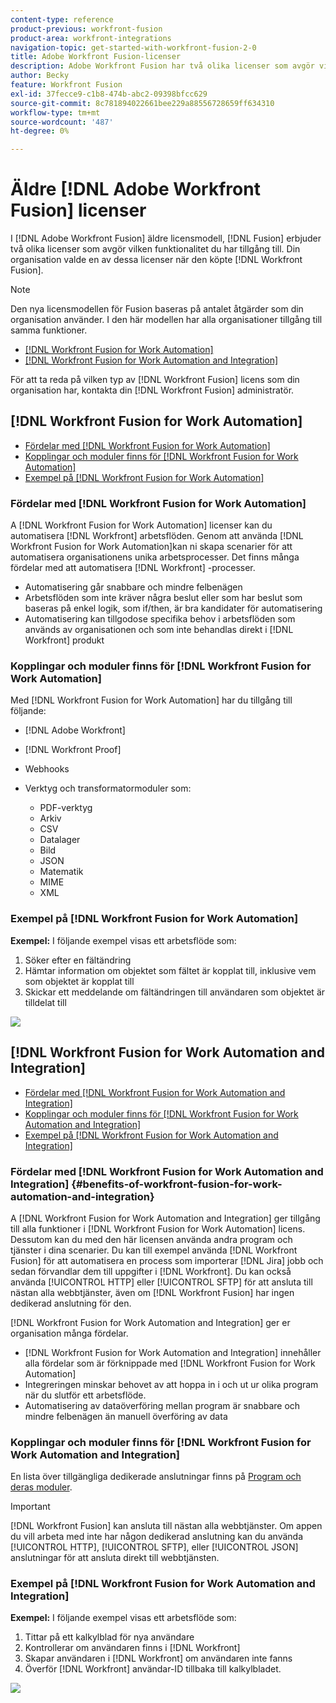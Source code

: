 ```yaml
---
content-type: reference
product-previous: workfront-fusion
product-area: workfront-integrations
navigation-topic: get-started-with-workfront-fusion-2-0
title: Adobe Workfront Fusion-licenser
description: Adobe Workfront Fusion har två olika licenser som avgör vilken funktionalitet du har tillgång till. Din organisation valde en av dessa licenser när den köpte Workfront Fusion.
author: Becky
feature: Workfront Fusion
exl-id: 37fecce9-c1b8-474b-abc2-09398bfcc629
source-git-commit: 8c781894022661bee229a88556728659ff634310
workflow-type: tm+mt
source-wordcount: '487'
ht-degree: 0%

---
```


# Äldre [!DNL Adobe Workfront Fusion] licenser

I [!DNL Adobe Workfront Fusion] äldre licensmodell, [!DNL Fusion] erbjuder två olika licenser som avgör vilken funktionalitet du har tillgång till. Din organisation valde en av dessa licenser när den köpte [!DNL Workfront Fusion].

>[!NOTE]
>
>Den nya licensmodellen för Fusion baseras på antalet åtgärder som din organisation använder. I den här modellen har alla organisationer tillgång till samma funktioner.

* [[!DNL Workfront Fusion for Work Automation]](#workfront-fusion-for-work-automation)
* [[!DNL Workfront Fusion for Work Automation and Integration]](#workfront-fusion-for-work-automation-and-integration)

För att ta reda på vilken typ av [!DNL Workfront Fusion] licens som din organisation har, kontakta din [!DNL Workfront Fusion] administratör.

## [!DNL Workfront Fusion for Work Automation]

* [Fördelar med [!DNL Workfront Fusion for Work Automation]](#benefits-of-workfront-fusion-for-work-automation)
* [Kopplingar och moduler finns för [!DNL Workfront Fusion for Work Automation]](#connectors-and-modules-available-for-workfront-fusion-for-work-automation)
* [Exempel på [!DNL Workfront Fusion for Work Automation]](#example-of-workfront-fusion-for-work-automation)

### Fördelar med [!DNL Workfront Fusion for Work Automation]

A [!DNL Workfront Fusion for Work Automation] licenser kan du automatisera [!DNL Workfront] arbetsflöden. Genom att använda [!DNL Workfront Fusion for Work Automation]kan ni skapa scenarier för att automatisera organisationens unika arbetsprocesser. Det finns många fördelar med att automatisera [!DNL Workfront] -processer.

* Automatisering går snabbare och mindre felbenägen
* Arbetsflöden som inte kräver några beslut eller som har beslut som baseras på enkel logik, som if/then, är bra kandidater för automatisering
* Automatisering kan tillgodose specifika behov i arbetsflöden som används av organisationen och som inte behandlas direkt i [!DNL Workfront] produkt

### Kopplingar och moduler finns för [!DNL Workfront Fusion for Work Automation]

Med [!DNL Workfront Fusion for Work Automation] har du tillgång till följande:

* [!DNL Adobe Workfront]
* [!DNL Workfront Proof]
* Webhooks
* Verktyg och transformatormoduler som:

   * PDF-verktyg
   * Arkiv
   * CSV
   * Datalager
   * Bild
   * JSON
   * Matematik
   * MIME
   * XML

### Exempel på [!DNL Workfront Fusion for Work Automation]

**Exempel:** I följande exempel visas ett arbetsflöde som:

1. Söker efter en fältändring
1. Hämtar information om objektet som fältet är kopplat till, inklusive vem som objektet är kopplat till
1. Skickar ett meddelande om fältändringen till användaren som objektet är tilldelat till

![](assets/fusion-template-example-350x102.png)

## [!DNL Workfront Fusion for Work Automation and Integration]

* [Fördelar med [!DNL Workfront Fusion for Work Automation and Integration]](#benefits-of-workfront-fusion-for-work-automation-and-integration)
* [Kopplingar och moduler finns för [!DNL Workfront Fusion for Work Automation and Integration]](#connectors-and-modules-available-for-workfront-fusion-for-work-automation-and-integration)
* [Exempel på [!DNL Workfront Fusion for Work Automation and Integration]](#example-of-workfront-fusion-for-work-automation-and-integration)

### Fördelar med [!DNL Workfront Fusion for Work Automation and Integration] {#benefits-of-workfront-fusion-for-work-automation-and-integration}

A [!DNL Workfront Fusion for Work Automation and Integration] ger tillgång till alla funktioner i [!DNL Workfront Fusion for Work Automation] licens. Dessutom kan du med den här licensen använda andra program och tjänster i dina scenarier. Du kan till exempel använda [!DNL Workfront Fusion] för att automatisera en process som importerar [!DNL Jira] jobb och sedan förvandlar dem till uppgifter i [!DNL Workfront]. Du kan också använda [!UICONTROL HTTP] eller [!UICONTROL SFTP] för att ansluta till nästan alla webbtjänster, även om [!DNL Workfront Fusion] har ingen dedikerad anslutning för den.

[!DNL Workfront Fusion for Work Automation and Integration] ger er organisation många fördelar.

* [!DNL Workfront Fusion for Work Automation and Integration] innehåller alla fördelar som är förknippade med [!DNL Workfront Fusion for Work Automation]
* Integreringen minskar behovet av att hoppa in i och ut ur olika program när du slutför ett arbetsflöde.
* Automatisering av dataöverföring mellan program är snabbare och mindre felbenägen än manuell överföring av data

### Kopplingar och moduler finns för [!DNL Workfront Fusion for Work Automation and Integration]

En lista över tillgängliga dedikerade anslutningar finns på [Program och deras moduler](../../workfront-fusion/apps-and-their-modules/apps-and-their-modules.md).

>[!IMPORTANT]
>
>[!DNL Workfront Fusion] kan ansluta till nästan alla webbtjänster. Om appen du vill arbeta med inte har någon dedikerad anslutning kan du använda [!UICONTROL HTTP], [!UICONTROL SFTP], eller [!UICONTROL JSON] anslutningar för att ansluta direkt till webbtjänsten.

### Exempel på [!DNL Workfront Fusion for Work Automation and Integration]

**Exempel:** I följande exempel visas ett arbetsflöde som:

1. Tittar på ett kalkylblad för nya användare
1. Kontrollerar om användaren finns i [!DNL Workfront]
1. Skapar användaren i [!DNL Workfront] om användaren inte fanns
1. Överför [!DNL Workfront] användar-ID tillbaka till kalkylbladet.

![](assets/fusion-integration-example--350x171.png)
